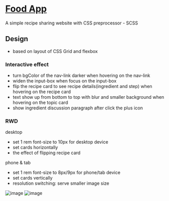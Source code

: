 # [Food App](https://venerable-narwhal-5c5c00.netlify.app)
A simple recipe sharing website with CSS preprocessor - SCSS

## Design
- based on layout of CSS Grid and flexbox

### Interactive effect 
- turn bgColor of the nav-link darker when hovering on the nav-link
- widen the input-box when focus on the input-box  
- flip the recipe card to see recipe details(ingredient and step) when hovering on the recipe card
- text show up from bottom to top with blur and smaller background when hovering on the topic card
- show ingredient discussion paragraph after click the plus icon

### RWD
desktop
- set 1 rem font-size to 10px for desktop device
- set cards horizontally
- the effect of flipping recipe card

phone & tab
- set 1 rem font-size to 8px/9px for phone/tab device
- set cards vertically
- resolution switching: serve smaller image size 

![image](https://github.com/jssffl/food/blob/main/FoodApp-1.gif)
![image](https://github.com/jssffl/food/blob/main/FoodApp-2.gif)





